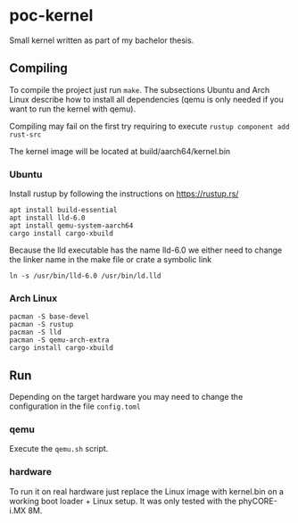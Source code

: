 # poc-kernel

Small kernel written as part of my bachelor thesis.

## Compiling

To compile the project just run `make`. The subsections Ubuntu and Arch Linux
describe how to install all dependencies (qemu is only needed if you want to run
the kernel with qemu).

Compiling may fail on the first try requiring to execute `rustup component add
rust-src`

The kernel image will be located at build/aarch64/kernel.bin

### Ubuntu

Install rustup by following the instructions on https://rustup.rs/

```
apt install build-essential
apt install lld-6.0
apt install qemu-system-aarch64
cargo install cargo-xbuild
```

Because the lld executable has the name lld-6.0 we either need to change the
linker name in the make file or crate a symbolic link
```
ln -s /usr/bin/lld-6.0 /usr/bin/ld.lld
```

### Arch Linux

```
pacman -S base-devel
pacman -S rustup
pacman -S lld
pacman -S qemu-arch-extra
cargo install cargo-xbuild
```

## Run

Depending on the target hardware you may need to change the configuration in the
file `config.toml`

### qemu

Execute the `qemu.sh` script.

### hardware

To run it on real hardware just replace the Linux image with kernel.bin on a
working boot loader + Linux setup. It was only tested with the phyCORE-i.MX 8M.
